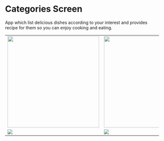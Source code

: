 
# Categories Screen
App which list delicious dishes according to your interest and provides recipe for them so you can enjoy cooking and eating.

<table>
  <tr>
    <td>
     <img src=" https://user-images.githubusercontent.com/64456168/99683615-8a68e500-2aa6-11eb-9ef0-674e5baf7254.jpeg" width="300">
    </td>
     <td>
     <img src="https://user-images.githubusercontent.com/64456168/99683636-90f75c80-2aa6-11eb-894a-5a50cea53d55.jpeg" width='300'>
    </td>
     <td>
        <img src="https://user-images.githubusercontent.com/64456168/99683653-9654a700-2aa6-11eb-9ad3-68b4b8546b48.jpeg">
     </td>
  </tr>
  <tr>
    <td>
     <img src="https://user-images.githubusercontent.com/64456168/99683696-a40a2c80-2aa6-11eb-87dc-d60e2568dffc.jpeg">
    </td>
     <td>
     <img src="https://user-images.githubusercontent.com/64456168/99683584-82a94080-2aa6-11eb-84e6-1eba6a5a0908.jpeg">
    </td>
      <td>
        <img src="https://user-images.githubusercontent.com/64456168/99683687-a10f3c00-2aa6-11eb-9819-3d3c492eb487.jpeg">
      </td>
  </tr>
  </table>

